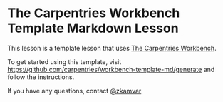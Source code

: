 # The Carpentries Workbench Template Markdown Lesson

This lesson is a template lesson that uses [The Carpentries Workbench][workbench].

To get started using this template, visit https://github.com/carpentries/workbench-template-md/generate
and follow the instructions.

If you have any questions, contact [@zkamvar](https://github.com/zkamvar)

[workbench]: https://carpentries.github.io/sandpaper-docs/
